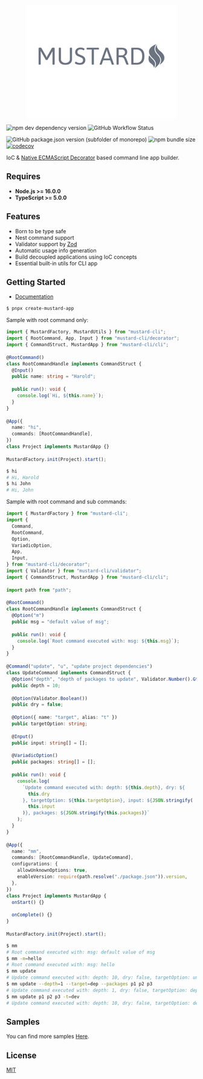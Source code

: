 <p align="center">
<img width="400" src="./logo.png">
</p>

![npm dev dependency version](https://img.shields.io/npm/dependency-version/mustard-cli/peer/typescript)
![GitHub Workflow Status](https://img.shields.io/github/actions/workflow/status/LinbuduLab/Mustard/workflow.yml)

![GitHub package.json version (subfolder of monorepo)](https://img.shields.io/github/package-json/v/LinbuduLab/Mustard?filename=packages%2Fmustard-cli%2Fpackage.json)
![npm bundle size](https://img.shields.io/bundlephobia/minzip/mustard-cli)
[![codecov](https://codecov.io/gh/LinbuduLab/Mustard/branch/main/graph/badge.svg?token=ceNVnMTgmM)](https://codecov.io/gh/LinbuduLab/Mustard)

IoC & [Native ECMAScript Decorator](https://github.com/tc39/proposal-decorators) based command line app builder.

## Requires

- **Node.js >= 16.0.0**
- **TypeScript >= 5.0.0**

## Features

- Born to be type safe
- Nest command support
- Validator support by [Zod](https://github.com/colinhacks/zod)
- Automatic usage info generation
- Build decoupled applications using IoC concepts
- Essential built-in utils for CLI app

## Getting Started

- [Documentation](https://mustard-cli.netlify.app/)

```bash
$ pnpx create-mustard-app
```

Sample with root command only:

```typescript
import { MustardFactory, MustardUtils } from "mustard-cli";
import { RootCommand, App, Input } from "mustard-cli/decorator";
import { CommandStruct, MustardApp } from "mustard-cli/cli";

@RootCommand()
class RootCommandHandle implements CommandStruct {
  @Input()
  public name: string = "Harold";

  public run(): void {
    console.log(`Hi, ${this.name}`);
  }
}

@App({
  name: "hi",
  commands: [RootCommandHandle],
})
class Project implements MustardApp {}

MustardFactory.init(Project).start();
```

```bash
$ hi
# Hi, Harold
$ hi John
# Hi, John
```

Sample with root command and sub commands:

```typescript
import { MustardFactory } from "mustard-cli";
import {
  Command,
  RootCommand,
  Option,
  VariadicOption,
  App,
  Input,
} from "mustard-cli/decorator";
import { Validator } from "mustard-cli/validator";
import { CommandStruct, MustardApp } from "mustard-cli/cli";

import path from "path";

@RootCommand()
class RootCommandHandle implements CommandStruct {
  @Option("m")
  public msg = "default value of msg";

  public run(): void {
    console.log(`Root command executed with: msg: ${this.msg}`);
  }
}

@Command("update", "u", "update project dependencies")
class UpdateCommand implements CommandStruct {
  @Option("depth", "depth of packages to update", Validator.Number().Gte(1))
  public depth = 10;

  @Option(Validator.Boolean())
  public dry = false;

  @Option({ name: "target", alias: "t" })
  public targetOption: string;

  @Input()
  public input: string[] = [];

  @VariadicOption()
  public packages: string[] = [];

  public run(): void {
    console.log(
      `Update command executed with: depth: ${this.depth}, dry: ${
        this.dry
      }, targetOption: ${this.targetOption}, input: ${JSON.stringify(
        this.input
      )}, packages: ${JSON.stringify(this.packages)}`
    );
  }
}

@App({
  name: "mm",
  commands: [RootCommandHandle, UpdateCommand],
  configurations: {
    allowUnknownOptions: true,
    enableVersion: require(path.resolve("./package.json")).version,
  },
})
class Project implements MustardApp {
  onStart() {}

  onComplete() {}
}

MustardFactory.init(Project).start();
```

```bash
$ mm
# Root command executed with: msg: default value of msg
$ mm -m=hello
# Root command executed with: msg: hello
$ mm update
# Update command executed with: depth: 10, dry: false, targetOption: undefined, input: [], packages: []
$ mm update --depth=1 --target=dep --packages p1 p2 p3
# Update command executed with: depth: 1, dry: false, targetOption: dep, input: [], packages: ["p1","p2","p3"]
$ mm update p1 p2 p3 -t=dev
# Update command executed with: depth: 10, dry: false, targetOption: dev, input: ["p1","p2","p3"], packages: []
```

## Samples

You can find more samples [Here](packages/sample/samples/).

## License

[MIT](LICENSE)
